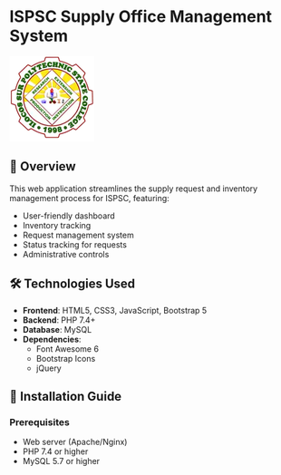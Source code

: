 # ISPSC Supply Office Management System

![ISPSC Logo](InventorySystem/images/logo.png)
## 📌 Overview
This web application streamlines the supply request and inventory management process for ISPSC, featuring:
- User-friendly dashboard
- Inventory tracking
- Request management system
- Status tracking for requests
- Administrative controls

## 🛠️ Technologies Used
- **Frontend**: HTML5, CSS3, JavaScript, Bootstrap 5
- **Backend**: PHP 7.4+
- **Database**: MySQL
- **Dependencies**: 
  - Font Awesome 6
  - Bootstrap Icons
  - jQuery

## 🚀 Installation Guide

### Prerequisites
- Web server (Apache/Nginx)
- PHP 7.4 or higher
- MySQL 5.7 or higher

